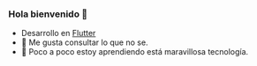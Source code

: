 ### Hola bienvenido 👋
- Desarrollo en [Flutter](https://flutter.dev/)
- 🔭 Me gusta consultar lo que no se.
- 🌱 Poco a poco estoy aprendiendo está maravillosa tecnología.
<!--
**GbrielGarcia/gbrielgarcia** is a ✨ _special_ ✨ repository because its `README.md` (this file) appears on your GitHub profile.

Here are some ideas to get you started:

 ...
 ...
- 👯 I’m looking to collaborate on ...
- 🤔 I’m looking for help with ...
- 💬 Ask me about ...
- 📫 How to reach me: ...
- 😄 Pronouns: ...
- ⚡ Fun fact: ...
-->
